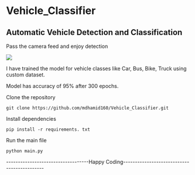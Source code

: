 # Vehicle_Classifier
## Automatic Vehicle Detection and Classification

Pass the camera feed and enjoy detection 


![](https://github.com/mdhamid160/Vehicle_Classifier/blob/main/car.gif)

I have trained the model for vehicle classes like Car, Bus, Bike, Truck using custom dataset.

Model has accuracy of 95% after 300 epochs.

Clone the repository 

```
git clone https://github.com/mdhamid160/Vehicle_Classifier.git
```
Install dependencies 

```
pip install -r requirements. txt
```

Run the main file 

```
python main.py
```

-----------------------------------Happy Coding--------------------------------------------

